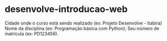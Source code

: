 # desenvolve-introducao-web
Cidade onde o curso está sendo realizado (ex: Projeto Desenvolve - Itabira) Nome da disciplina (ex: Programação básica com Python); Seu número de matrícula (ex: PD123456).

